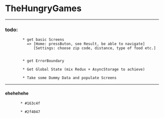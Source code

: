 # TheHungryGames

---


### todo: 
            * get basic Screens
              => [Home: pressButon, see Result, be able to navigate]
                 [Settings: choose zip code, distance, type of food etc.]
            
             
            * get ErrorBoundary
            
            * Get Global State (mix Redux + AsyncStorage to achieve)
            
            * Take some Dummy Data and populate Screens

---


#### ehehehehe

           * #163c4f
           
           * #2f4047
